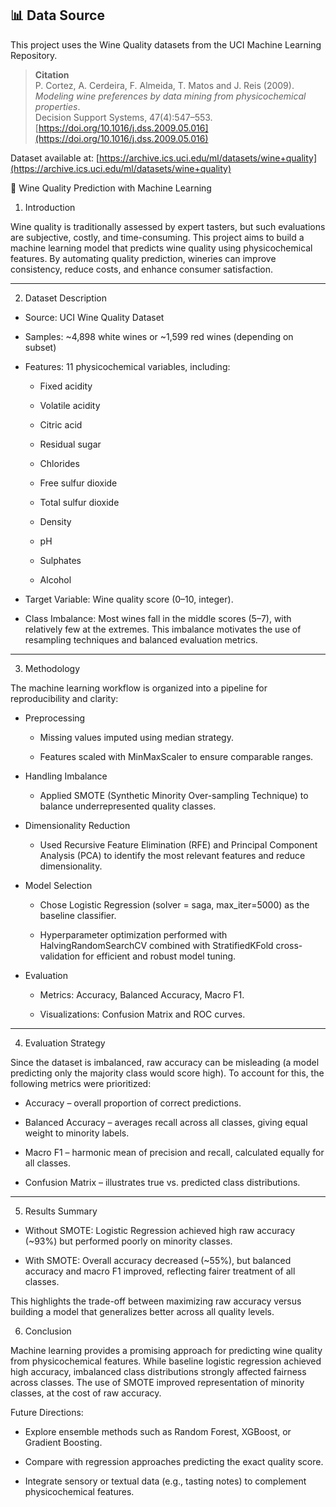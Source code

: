 ## 📊 Data Source

This project uses the Wine Quality datasets from the UCI Machine Learning Repository.

> **Citation**  
P. Cortez, A. Cerdeira, F. Almeida, T. Matos and J. Reis (2009).  
*Modeling wine preferences by data mining from physicochemical properties*.  
Decision Support Systems, 47(4):547–553.  
[https://doi.org/10.1016/j.dss.2009.05.016](https://doi.org/10.1016/j.dss.2009.05.016)

Dataset available at: [https://archive.ics.uci.edu/ml/datasets/wine+quality](https://archive.ics.uci.edu/ml/datasets/wine+quality)

🍷 Wine Quality Prediction with Machine Learning
1. Introduction

Wine quality is traditionally assessed by expert tasters, but such evaluations are subjective, costly, and time-consuming. This project aims to build a machine learning model that predicts wine quality using physicochemical features. By automating quality prediction, wineries can improve consistency, reduce costs, and enhance consumer satisfaction.

---------------------------------------------

2. Dataset Description

* Source: UCI Wine Quality Dataset

* Samples: ~4,898 white wines or ~1,599 red wines (depending on subset)

* Features: 11 physicochemical variables, including:

    * Fixed acidity

    * Volatile acidity

    * Citric acid

    * Residual sugar

    *  Chlorides

    * Free sulfur dioxide

    * Total sulfur dioxide

    * Density

    * pH

    * Sulphates

    * Alcohol

* Target Variable: Wine quality score (0–10, integer).

* Class Imbalance: Most wines fall in the middle scores (5–7), with relatively few at the extremes. This imbalance motivates the use of resampling techniques and balanced evaluation metrics.

-----------------------------------------

3. Methodology

The machine learning workflow is organized into a pipeline for reproducibility and clarity:

* Preprocessing

    * Missing values imputed using median strategy.

    * Features scaled with MinMaxScaler to ensure comparable ranges.

* Handling Imbalance

    * Applied SMOTE (Synthetic Minority Over-sampling Technique) to balance underrepresented quality classes.

* Dimensionality Reduction

    * Used Recursive Feature Elimination (RFE) and Principal Component Analysis (PCA) to identify the most relevant features and reduce dimensionality.

* Model Selection

    * Chose Logistic Regression (solver = saga, max_iter=5000) as the baseline classifier.

    * Hyperparameter optimization performed with HalvingRandomSearchCV combined with StratifiedKFold cross-validation for efficient and robust model tuning.

* Evaluation

    * Metrics: Accuracy, Balanced Accuracy, Macro F1.

    * Visualizations: Confusion Matrix and ROC curves.

--------------------------------------------------

4. Evaluation Strategy

Since the dataset is imbalanced, raw accuracy can be misleading (a model predicting only the majority class would score high). To account for this, the following metrics were prioritized:

* Accuracy – overall proportion of correct predictions.

* Balanced Accuracy – averages recall across all classes, giving equal weight to minority labels.

* Macro F1 – harmonic mean of precision and recall, calculated equally for all classes.

* Confusion Matrix – illustrates true vs. predicted class distributions.

-----------------------------------------

5. Results Summary

* Without SMOTE: Logistic Regression achieved high raw accuracy (~93%) but performed poorly on minority classes.

* With SMOTE: Overall accuracy decreased (~55%), but balanced accuracy and macro F1 improved, reflecting fairer treatment of all classes.

This highlights the trade-off between maximizing raw accuracy versus building a model that generalizes better across all quality levels.

6. Conclusion

Machine learning provides a promising approach for predicting wine quality from physicochemical features. While baseline logistic regression achieved high accuracy, imbalanced class distributions strongly affected fairness across classes. The use of SMOTE improved representation of minority classes, at the cost of raw accuracy.

Future Directions:

* Explore ensemble methods such as Random Forest, XGBoost, or Gradient Boosting.

* Compare with regression approaches predicting the exact quality score.

* Integrate sensory or textual data (e.g., tasting notes) to complement physicochemical features.